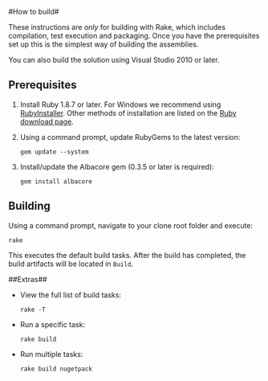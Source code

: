 #How to build#

These instructions are *only* for building with Rake, which includes compilation, test execution and packaging. Once you have the prerequisites set up this is the simplest way of building the assemblies.

You can also build the solution using Visual Studio 2010 or later.

## Prerequisites ##

1. Install Ruby 1.8.7 or later. For Windows we recommend using [RubyInstaller](http://rubyinstaller.org/). Other methods of installation are listed on the [Ruby download page](http://www.ruby-lang.org/en/downloads/).
1. Using a command prompt, update RubyGems to the latest version:

    `gem update --system`

1. Install/update the Albacore gem (0.3.5 or later is required):

    `gem install albacore`

## Building ##

Using a command prompt, navigate to your clone root folder and execute:

`rake`

This executes the default build tasks. After the build has completed, the build artifacts will be located in `Build`.

##Extras##

* View the full list of build tasks:

    `rake -T`

* Run a specific task:

    `rake build`

* Run multiple tasks:

    `rake build nugetpack`